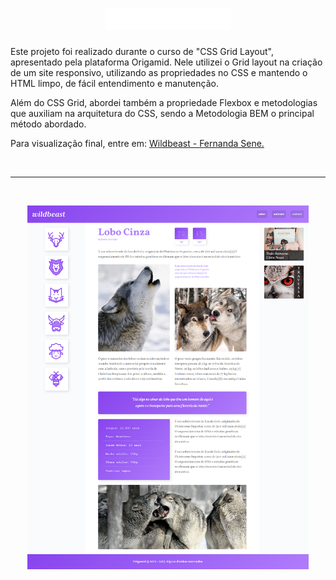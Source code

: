 <div>
	<h1 align="center"><img src="./assets/img/wildbeast.svg" alt="Logo do projeto Wildbeast" width="40%"></h1>
</div>

<p>Este projeto foi realizado durante o curso de "CSS Grid Layout", apresentado pela plataforma Origamid. Nele utilizei o Grid layout na criação de um site responsivo, utilizando as propriedades no CSS e mantendo o HTML limpo, de fácil entendimento e manutenção.</p>
<p>Além do CSS Grid, abordei também a propriedade Flexbox e metodologias que auxiliam na arquitetura do CSS, sendo a Metodologia BEM o principal método abordado.</p>

<p>Para visualização final, entre em: <a href="https://fernandnsp.github.io/Estudo-CSS_Grid/">Wildbeast - Fernanda Sene.</a></p>

<br>
<hr>
<br>

<p align="center">
	<img src="./layout-projeto.png" width="450px" alt="Layout do projeto Wildbeast">
</p>
